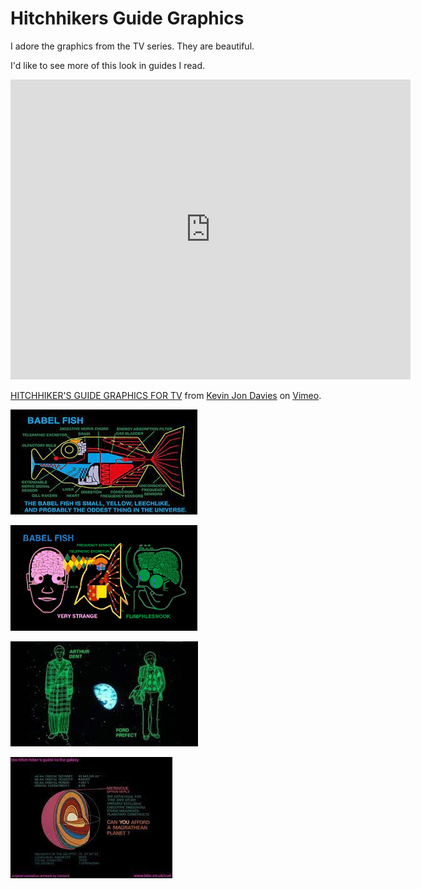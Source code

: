 # Hitchhikers Guide Graphics

I adore the graphics from the TV series. They are beautiful.

I'd like to see more of this look in guides I read.

<iframe src="https://player.vimeo.com/video/80825962?h=414892ebcd" width="640" height="480" frameborder="0" allow="autoplay; fullscreen; picture-in-picture" allowfullscreen></iframe>
<p><a href="https://vimeo.com/80825962">HITCHHIKER&#039;S GUIDE GRAPHICS FOR TV</a> from <a href="https://vimeo.com/kjond42">Kevin Jon Davies</a> on <a href="https://vimeo.com">Vimeo</a>.</p>

![](assets/babel-fish.png)

![](assets/babel-fish-2.png)

![](assets/arthur-dent-ford-prefect.png)

![](assets/magrathea.png)
